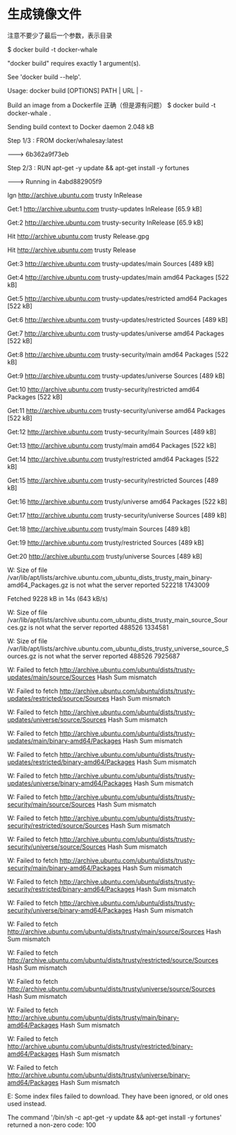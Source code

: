 # 生成镜像文件
注意不要少了最后一个参数，表示目录

 $ docker build -t docker-whale

"docker build" requires exactly 1 argument\(s\).

See 'docker build --help'.

Usage:  docker build \[OPTIONS\] PATH \| URL \| -

Build an image from a Dockerfile
正确（但是源有问题）
 $ docker build -t docker-whale .

Sending build context to Docker daemon 2.048 kB

Step 1/3 : FROM docker/whalesay:latest

 ---&gt; 6b362a9f73eb

Step 2/3 : RUN apt-get -y update && apt-get install -y fortunes

 ---&gt; Running in 4abd882905f9

Ign http://archive.ubuntu.com trusty InRelease

Get:1 http://archive.ubuntu.com trusty-updates InRelease \[65.9 kB\]

Get:2 http://archive.ubuntu.com trusty-security InRelease \[65.9 kB\]

Hit http://archive.ubuntu.com trusty Release.gpg

Hit http://archive.ubuntu.com trusty Release

Get:3 http://archive.ubuntu.com trusty-updates/main Sources \[489 kB\]

Get:4 http://archive.ubuntu.com trusty-updates/main amd64 Packages \[522 kB\]

Get:5 http://archive.ubuntu.com trusty-updates/restricted amd64 Packages \[522 kB\]

Get:6 http://archive.ubuntu.com trusty-updates/restricted Sources \[489 kB\]

Get:7 http://archive.ubuntu.com trusty-updates/universe amd64 Packages \[522 kB\]

Get:8 http://archive.ubuntu.com trusty-security/main amd64 Packages \[522 kB\]

Get:9 http://archive.ubuntu.com trusty-updates/universe Sources \[489 kB\]

Get:10 http://archive.ubuntu.com trusty-security/restricted amd64 Packages \[522 kB\]

Get:11 http://archive.ubuntu.com trusty-security/universe amd64 Packages \[522 kB\]

Get:12 http://archive.ubuntu.com trusty-security/main Sources \[489 kB\]

Get:13 http://archive.ubuntu.com trusty/main amd64 Packages \[522 kB\]

Get:14 http://archive.ubuntu.com trusty/restricted amd64 Packages \[522 kB\]

Get:15 http://archive.ubuntu.com trusty-security/restricted Sources \[489 kB\]

Get:16 http://archive.ubuntu.com trusty/universe amd64 Packages \[522 kB\]

Get:17 http://archive.ubuntu.com trusty-security/universe Sources \[489 kB\]

Get:18 http://archive.ubuntu.com trusty/main Sources \[489 kB\]

Get:19 http://archive.ubuntu.com trusty/restricted Sources \[489 kB\]

Get:20 http://archive.ubuntu.com trusty/universe Sources \[489 kB\]

W: Size of file /var/lib/apt/lists/archive.ubuntu.com\_ubuntu\_dists\_trusty\_main\_binary-amd64\_Packages.gz is not what the server reported 522218 1743009

Fetched 9228 kB in 14s \(643 kB/s\)

W: Size of file /var/lib/apt/lists/archive.ubuntu.com\_ubuntu\_dists\_trusty\_main\_source\_Sources.gz is not what the server reported 488526 1334581

W: Size of file /var/lib/apt/lists/archive.ubuntu.com\_ubuntu\_dists\_trusty\_universe\_source\_Sources.gz is not what the server reported 488526 7925687

W: Failed to fetch http://archive.ubuntu.com/ubuntu/dists/trusty-updates/main/source/Sources  Hash Sum mismatch



W: Failed to fetch http://archive.ubuntu.com/ubuntu/dists/trusty-updates/restricted/source/Sources  Hash Sum mismatch



W: Failed to fetch http://archive.ubuntu.com/ubuntu/dists/trusty-updates/universe/source/Sources  Hash Sum mismatch



W: Failed to fetch http://archive.ubuntu.com/ubuntu/dists/trusty-updates/main/binary-amd64/Packages  Hash Sum mismatch



W: Failed to fetch http://archive.ubuntu.com/ubuntu/dists/trusty-updates/restricted/binary-amd64/Packages  Hash Sum mismatch



W: Failed to fetch http://archive.ubuntu.com/ubuntu/dists/trusty-updates/universe/binary-amd64/Packages  Hash Sum mismatch



W: Failed to fetch http://archive.ubuntu.com/ubuntu/dists/trusty-security/main/source/Sources  Hash Sum mismatch



W: Failed to fetch http://archive.ubuntu.com/ubuntu/dists/trusty-security/restricted/source/Sources  Hash Sum mismatch



W: Failed to fetch http://archive.ubuntu.com/ubuntu/dists/trusty-security/universe/source/Sources  Hash Sum mismatch



W: Failed to fetch http://archive.ubuntu.com/ubuntu/dists/trusty-security/main/binary-amd64/Packages  Hash Sum mismatch



W: Failed to fetch http://archive.ubuntu.com/ubuntu/dists/trusty-security/restricted/binary-amd64/Packages  Hash Sum mismatch



W: Failed to fetch http://archive.ubuntu.com/ubuntu/dists/trusty-security/universe/binary-amd64/Packages  Hash Sum mismatch



W: Failed to fetch http://archive.ubuntu.com/ubuntu/dists/trusty/main/source/Sources  Hash Sum mismatch



W: Failed to fetch http://archive.ubuntu.com/ubuntu/dists/trusty/restricted/source/Sources  Hash Sum mismatch



W: Failed to fetch http://archive.ubuntu.com/ubuntu/dists/trusty/universe/source/Sources  Hash Sum mismatch



W: Failed to fetch http://archive.ubuntu.com/ubuntu/dists/trusty/main/binary-amd64/Packages  Hash Sum mismatch



W: Failed to fetch http://archive.ubuntu.com/ubuntu/dists/trusty/restricted/binary-amd64/Packages  Hash Sum mismatch



W: Failed to fetch http://archive.ubuntu.com/ubuntu/dists/trusty/universe/binary-amd64/Packages  Hash Sum mismatch



E: Some index files failed to download. They have been ignored, or old ones used instead.

The command '/bin/sh -c apt-get -y update && apt-get install -y fortunes' returned a non-zero code: 100


